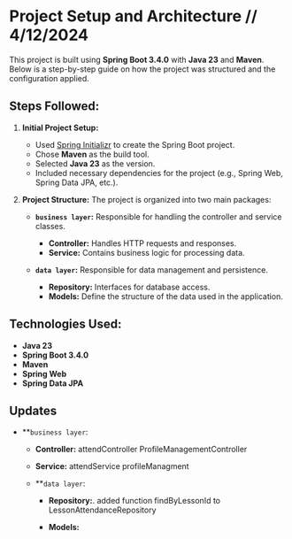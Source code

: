 

# Project Setup and Architecture // 4/12/2024

This project is built using **Spring Boot 3.4.0** with **Java 23** and **Maven**. Below is a step-by-step guide on how the project was structured and the configuration applied.

## Steps Followed:

1. **Initial Project Setup:**
   - Used [Spring Initializr](https://start.spring.io/) to create the Spring Boot project.
   - Chose **Maven** as the build tool.
   - Selected **Java 23** as the version.
   - Included necessary dependencies for the project (e.g., Spring Web, Spring Data JPA, etc.).

2. **Project Structure:**
   The project is organized into two main packages:
   
   - **`business layer`:** Responsible for handling the controller and service classes. 
     - **Controller:** Handles HTTP requests and responses.
     - **Service:** Contains business logic for processing data.

   - **`data layer`:** Responsible for data management and persistence. 
     - **Repository:** Interfaces for database access.
     - **Models:** Define the structure of the data used in the application.
## Technologies Used:

- **Java 23**
- **Spring Boot 3.4.0**
- **Maven**
- **Spring Web**
- **Spring Data JPA**




## Updates 

 - **`business layer`:
     - **Controller:**
          attendController
          ProfileManagementController

     - **Service:**
          attendService
          profileManagment

   - **`data layer`:
     - **Repository:**.
          added function findByLessonId to LessonAttendanceRepository


     - **Models:** 




